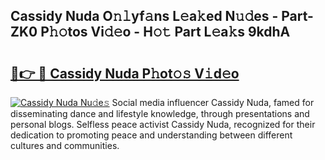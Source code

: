 ## Cassidy Nuda O𝚗𝚕yf𝚊ns L𝚎a𝚔ed N𝚞𝚍es - Part-ZK0 P𝚑𝚘tos Vi𝚍𝚎o - H𝚘𝚝 Part L𝚎a𝚔s 9kdhA

# <h2><a href="http://kf5f3fk.oniu.top/?m=Cassidy+Nuda">🔗👉 🔴 Cassidy Nuda P𝚑ot𝚘𝚜 V𝚒d𝚎o</a></h2>

[![Cassidy Nuda Nu𝚍e𝚜](https://i.imgur.com/0qMVB7G.gif)](http://kf5f3fk.oniu.top/?m=Cassidy+Nuda)
Social media influencer Cassidy Nuda, famed for disseminating dance and lifestyle knowledge, through presentations and personal blogs. Selfless peace activist Cassidy Nuda, recognized for their dedication to promoting peace and understanding between different cultures and communities.  
